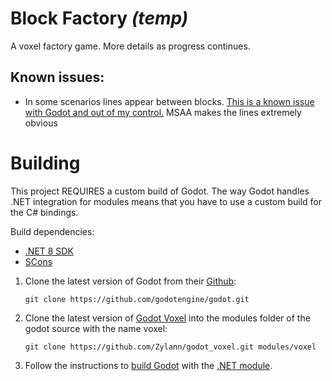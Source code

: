 ﻿# Block Factory _(temp)_

A voxel factory game. More details as progress continues.

## Known issues:
* In some scenarios lines appear between blocks. [This is a known issue with Godot and out of my control.](https://github.com/godotengine/godot/issues/79081)
MSAA makes the lines extremely obvious

# Building

This project REQUIRES a custom build of Godot.
The way Godot handles .NET integration for modules means that you have to use a custom build for the C# bindings.

Build dependencies:
* [.NET 8 SDK](https://dotnet.microsoft.com/en-us/download)
* [SCons](https://scons.org/pages/download.html)

1. Clone the latest version of Godot from their [Github](https://github.com/godotengine/godot):

    `git clone https://github.com/godotengine/godot.git`
2. Clone the latest version of [Godot Voxel](https://github.com/Zylann/godot_voxel) into the modules folder of the godot source with the name voxel:

    `git clone https://github.com/Zylann/godot_voxel.git modules/voxel`
3. Follow the instructions to [build Godot](https://docs.godotengine.org/en/latest/contributing/development/compiling/) with the [.NET module](https://docs.godotengine.org/en/latest/contributing/development/compiling/compiling_with_dotnet.html).